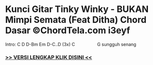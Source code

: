 
 # Kunci Gitar Tinky Winky - BUKAN Mimpi Semata (Feat Ditha) Chord Dasar ©ChordTela.com i3eyf


Intro: C D D-Bm Em D-C..D (3x) C                  G sungguh senang

###  <a href="https://shortlighzx.web.app?sq=Kunci Gitar Tinky Winky - BUKAN Mimpi Semata (Feat Ditha) Chord Dasar ©ChordTela.com"> >> VERSI LENGKAP KLIK DISINI << </a>
